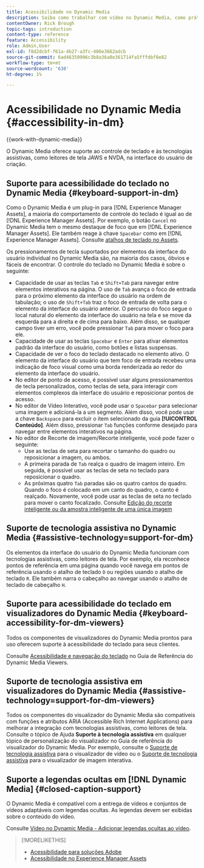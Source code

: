 ```yaml
---
title: Acessibilidade no Dynamic Media
description: Saiba como trabalhar com vídeo no Dynamic Media, como práticas recomendadas para codificação de vídeos, publicação de vídeos no YouTube e visualização de relatórios de vídeo. Saiba também como adicionar legendas ocultas, legendas ou marcadores de capítulo a vídeos.
contentOwner: Rick Brough
topic-tags: introduction
content-type: reference
feature: Accessibility
role: Admin,User
exl-id: f8d2dcbf-f61a-4b27-a3fc-406e3662adcb
source-git-commit: 6ad46350906c3b8a36a8e361714fa5fffdbf8e82
workflow-type: tm+mt
source-wordcount: '638'
ht-degree: 1%

---
```


# Acessibilidade no Dynamic Media {#accessibility-in-dm}

{{work-with-dynamic-media}}

O Dynamic Media oferece suporte ao controle de teclado e às tecnologias assistivas, como leitores de tela JAWS e NVDA, na interface do usuário de criação.

## Suporte para acessibilidade do teclado no Dynamic Media {#keyboard-support-in-dm}

Como o Dynamic Media é um plug-in para [!DNL Experience Manager Assets], a maioria do comportamento de controle do teclado é igual ao de [!DNL Experience Manager Assets]. Por exemplo, o botão `Cancel` no Dynamic Media tem o mesmo destaque de foco que em [!DNL Experience Manager Assets]. Ele também reage à chave `Spacebar` como em [!DNL Experience Manager Assets]. Consulte [atalhos de teclado no Assets](/help/assets/accessibility.md#keyboard-shortcuts).

Os pressionamentos de tecla suportados por elementos da interface do usuário individual no Dynamic Media são, na maioria dos casos, óbvios e fáceis de encontrar. O controle do teclado no Dynamic Media é sobre o seguinte:

* Capacidade de usar as teclas `Tab` e `Shift+Tab` para navegar entre elementos interativos na página.
O uso de `Tab` avança o foco de entrada para o próximo elemento da interface do usuário na ordem de tabulação; o uso de `Shift+Tab` traz o foco de entrada de volta para o elemento da interface do usuário anterior.
O percurso do foco segue o local natural do elemento da interface do usuário na tela e se move da esquerda para a direita e de cima para baixo. Além disso, se qualquer campo tiver um erro, você pode pressionar `Tab` para mover o foco para ele.
* Capacidade de usar as teclas `Spacebar` e `Enter` para ativar elementos padrão da interface do usuário, como botões e listas suspensas.
* Capacidade de ver o foco do teclado destacado no elemento ativo. O elemento da interface do usuário que tem foco de entrada recebeu uma indicação de foco visual como uma borda renderizada ao redor do elemento da interface do usuário.
* No editor de ponto de acesso, é possível usar alguns pressionamentos de tecla personalizados, como teclas de seta, para interagir com elementos complexos da interface do usuário e reposicionar pontos de acesso.
* No editor de Vídeo Interativo, você pode usar o `Spacebar` para selecionar uma imagem e adicioná-la a um segmento. Além disso, você pode usar a chave `Backspace` para excluir o item selecionado da guia **[!UICONTROL Conteúdo]**. Além disso, pressionar `Tab` funções conforme desejado para navegar entre elementos interativos na página.
* No editor de Recorte de imagem/Recorte inteligente, você pode fazer o seguinte:
   * Use as teclas de seta para recortar o tamanho do quadro ou reposicionar a imagem, ou ambos.
   * A primeira parada de `Tab` realça o quadro de imagem inteiro. Em seguida, é possível usar as teclas de seta no teclado para reposicionar o quadro.
   * As próximas quatro `Tab` paradas são os quatro cantos do quadro. Quando o foco é colocado em um canto do quadro, o canto é realçado. Novamente, você pode usar as teclas de seta no teclado para mover o canto focalizado.
Consulte [Edição do recorte inteligente ou da amostra inteligente de uma única imagem](/help/assets/dynamic-media/image-profiles.md#editing-the-smart-crop-or-smart-swatch-of-a-single-image)

<!-- Keyboarding is the same because Dynamic Media is using the same UI library (Coral 3 (Experience Manager 6.5) or Coral Spectrum (in Skyline)) as entire Experience Manager Assets.  -->

<!-- In the Hotspot editor, Dynamic Media lets you use arrow keys to control the position of a hot spot. See [Carousel Banners](/help/assets/dynamic-media/carousel-banners.md#adding-hotspots-or-image-maps-to-an-image-banner) or [Interactive Images](/help/assets/dynamic-media/interactive-images.md#adding-hotspots-to-an-image-banner)  -->

<!-- I think we should definitely mention this in the DM-specific area of documentation for keyboard support. -->

<!-- I would not get into much of details of specific keyboard support logic of these editors. One of the reasons - chances are that accessibility support will receive Phase2-like attention, with more holistic approach. -->

## Suporte de tecnologia assistiva no Dynamic Media {#assistive-technology=support-for-dm}

Os elementos da interface do usuário do Dynamic Media funcionam com tecnologias assistivas, como leitores de tela. Por exemplo, ela reconhece pontos de referência em uma página quando você navega em pontos de referência usando o atalho de teclado `D` ou regiões usando o atalho de teclado `R`. Ele também narra o cabeçalho ao navegar usando o atalho de teclado de cabeçalho `H`.

## Suporte para acessibilidade do teclado em visualizadores do Dynamic Media {#keyboard-accessibility-for-dm-viewers}

Todos os componentes de visualizadores do Dynamic Media prontos para uso oferecem suporte à acessibilidade do teclado para seus clientes.

Consulte [Acessibilidade e navegação do teclado](https://experienceleague.adobe.com/docs/dynamic-media-developer-resources/library/c-keyboard-accessibility.html) no Guia de Referência do Dynamic Media Viewers.

## Suporte de tecnologia assistiva em visualizadores do Dynamic Media {#assistive-technology=support-for-dm-viewers}

Todos os componentes do visualizador do Dynamic Media são compatíveis com funções e atributos ARIA (Accessible Rich Internet Applications) para melhorar a integração com tecnologias assistivas, como leitores de tela.
Consulte o tópico de Ajuda **Suporte à tecnologia assistiva** em qualquer tópico de personalização do visualizador no Guia de referência do visualizador do Dynamic Media. Por exemplo, consulte o [Suporte de tecnologia assistiva](https://experienceleague.adobe.com/docs/dynamic-media-developer-resources/library/viewers-aem-assets-dmc/video/r-html5-video-viewer-20-assistive.html) para o visualizador de vídeo ou o [Suporte de tecnologia assistiva](https://experienceleague.adobe.com/docs/dynamic-media-developer-resources/library/viewers-for-aem-assets-only/interactive-images/c-html5-aem-interactive-image-assistive.html#viewers-for-aem-assets-only) para o visualizador de imagem interativa.

## Suporte a legendas ocultas em [!DNL Dynamic Media] {#closed-caption-support}

O Dynamic Media é compatível com a entrega de vídeos e conjuntos de vídeos adaptáveis com legendas ocultas. As legendas devem ser exibidas sobre o conteúdo do vídeo.

Consulte [Vídeo no Dynamic Media - Adicionar legendas ocultas ao vídeo](/help/assets/dynamic-media/video.md#adding-captions-to-video).


>[!MORELIKETHIS]
>
>* [Acessibilidade para soluções Adobe](https://www.adobe.com/accessibility.html)
>* [Acessibilidade no Experience Manager Assets](/help/assets/dynamic-media/accessibility-dm.md)
